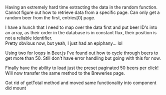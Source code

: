 Having an extremely hard time extracting the data in the random function.  Cannot figure out how to retrieve data from a specific page. Can only get a random beer from the first, entries[0] page.  


I have a hunch that I need to map over the data first and put beer ID's into an array, as their order in the database is in constant flux, their position is not a reliable identifier.  
Pretty obvious now, but yeah, I just had an epiphany... lol

Using two for loops in Beer.js I've found out how to cycle through beers to get more than 50.  Still don't have error handling but going with this for now.

Finally have the ability to load just the preset paginated 50 beers per click!  Will now transfer the same method to the Breweries page.

Got rid of getTotal method and moved same functionality into component did mount